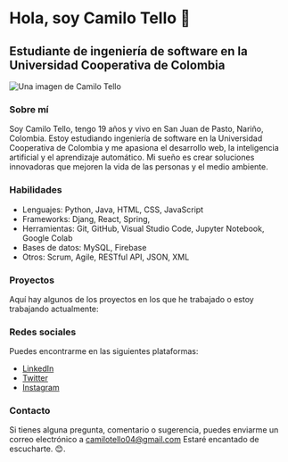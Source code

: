 

# Hola, soy Camilo Tello 👋
## Estudiante de ingeniería de software en la Universidad Cooperativa de Colombia

![Una imagen de Camilo Tello](src/yo.jpg)

### Sobre mí
Soy Camilo Tello, tengo 19 años y vivo en San Juan de Pasto, Nariño, Colombia. Estoy estudiando ingeniería de software en la Universidad Cooperativa de Colombia y me apasiona el desarrollo web, la inteligencia artificial y el aprendizaje automático. Mi sueño es crear soluciones innovadoras que mejoren la vida de las personas y el medio ambiente.

### Habilidades
- Lenguajes: Python, Java,  HTML, CSS, JavaScript
- Frameworks: Djang, React, Spring, 
- Herramientas: Git, GitHub, Visual Studio Code, Jupyter Notebook, Google Colab
- Bases de datos: MySQL, Firebase
- Otros: Scrum, Agile, RESTful API, JSON, XML

### Proyectos
Aquí hay algunos de los proyectos en los que he trabajado o estoy trabajando actualmente:
<!--
- [Blog personal](https://example.com/blog): Un sitio web donde comparto mis experiencias, conocimientos y opiniones sobre diversos temas relacionados con la tecnología, la educación y la sociedad.
- [Clasificador de imágenes](https://github.com/camilo/image-classifier): Una aplicación web que utiliza una red neuronal convolucional para clasificar imágenes en diferentes categorías, como animales, plantas, objetos, etc.
- [Chatbot](https://github.com/camilo/chatbot): Un chatbot que utiliza el procesamiento del lenguaje natural para responder a las preguntas de los usuarios sobre diversos temas, como el clima, las noticias, el deporte, etc.
-->
### Redes sociales
Puedes encontrarme en las siguientes plataformas:

- [LinkedIn](https://www.linkedin.com/in/camilo-tello-001978206/)
- [Twitter](https://twitter.com/CamiloT02000288)
- [Instagram](https://www.instagram.com/camilotello_12/)

### Contacto
Si tienes alguna pregunta, comentario o sugerencia, puedes enviarme un correo electrónico a camilotello04@gmail.com 
 Estaré encantado de escucharte. 😊.

<!--
**Ckm1204/Ckm1204** is a ✨ _special_ ✨ repository because its `README.md` (this file) appears on your GitHub profile.

Here are some ideas to get you started:

- 🔭 I’m currently working on ...
- 🌱 I’m currently learning ...
- 👯 I’m looking to collaborate on ...
- 🤔 I’m looking for help with ...
- 💬 Ask me about ...
- 📫 How to reach me: ...
- 😄 Pronouns: ...
- ⚡ Fun fact: ...
-->

